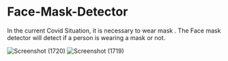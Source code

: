 # Face-Mask-Detector
In the current Covid Situation, it is necessary to wear mask . 
The Face mask detector will detect if a person is wearing a mask or not.

![Screenshot (1720)](https://user-images.githubusercontent.com/89690215/170861321-faa9e1ce-04e4-4f16-967e-b16580ec4adf.png)
![Screenshot (1719)](https://user-images.githubusercontent.com/89690215/170861431-6d9e3b11-04eb-4926-9579-487fc5c12628.png)
